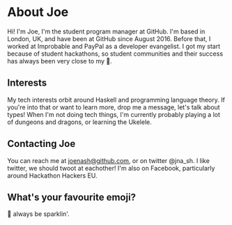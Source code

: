 # About Joe

Hi! I'm Joe, I'm the student program manager at GitHub.
I'm based in London, UK, and have been at GitHub since August 2016. Before that, I worked at Improbable and PayPal as a developer evangelist. I got my start  because of student hackathons, so student communities and their success has always been very close to my 💖.

## Interests

My tech interests orbit around Haskell and programming language theory. If you're into that or want to learn more, drop me a message, let's talk about types!
When I'm not doing tech things, I'm currently probably playing a lot of dungeons and dragons, or learning the Ukelele.

## Contacting Joe

You can reach me at joenash@github.com, or on twitter @jna_sh. I like twitter, we should twoot at eachother! I'm also on Facebook, particularly around Hackathon Hackers EU.

## What's your favourite emoji?

💖 always be sparklin'.

